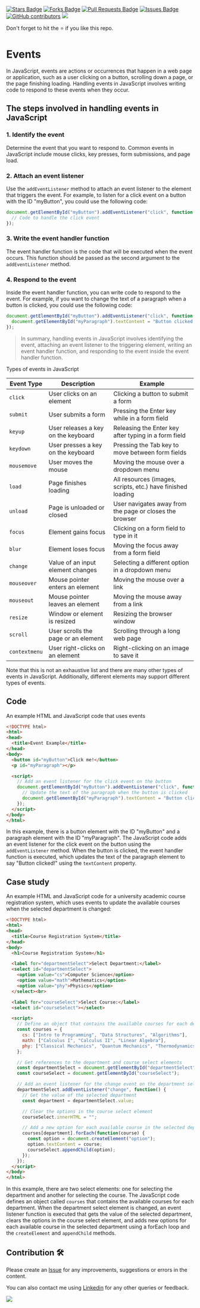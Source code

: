 <a href="https://github.com/drshahizan/learn-php/stargazers"><img src="https://img.shields.io/github/stars/drshahizan/learn-php" alt="Stars Badge"/></a>
<a href="https://github.com/drshahizan/learn-php/network/members"><img src="https://img.shields.io/github/forks/drshahizan/learn-php" alt="Forks Badge"/></a>
<a href="https://github.com/drshahizan/learn-php/pulls"><img src="https://img.shields.io/github/issues-pr/drshahizan/learn-php" alt="Pull Requests Badge"/></a>
<a href="https://github.com/drshahizan/learn-php/issues"><img src="https://img.shields.io/github/issues/drshahizan/learn-php" alt="Issues Badge"/></a>
<a href="https://github.com/drshahizan/learn-php/graphs/contributors"><img alt="GitHub contributors" src="https://img.shields.io/github/contributors/drshahizan/learn-php?color=2b9348"></a>
![](https://visitor-badge.glitch.me/badge?page_id=drshahizan/learn-php)

Don't forget to hit the :star: if you like this repo.

# Events
In JavaScript, events are actions or occurrences that happen in a web page or application, such as a user clicking on a button, scrolling down a page, or the page finishing loading. Handling events in JavaScript involves writing code to respond to these events when they occur. 

## The steps involved in handling events in JavaScript

### 1. Identify the event 
Determine the event that you want to respond to. Common events in JavaScript include mouse clicks, key presses, form submissions, and page load.

### 2. Attach an event listener
Use the `addEventListener` method to attach an event listener to the element that triggers the event. For example, to listen for a click event on a button with the ID "myButton", you could use the following code:

```javascript
document.getElementById("myButton").addEventListener("click", function() {
  // Code to handle the click event
});
```

### 3. Write the event handler function
The event handler function is the code that will be executed when the event occurs. This function should be passed as the second argument to the `addEventListener` method.

### 4. Respond to the event
Inside the event handler function, you can write code to respond to the event. For example, if you want to change the text of a paragraph when a button is clicked, you could use the following code:

```javascript
document.getElementById("myButton").addEventListener("click", function() {
  document.getElementById("myParagraph").textContent = "Button clicked!";
});
```

> In summary, handling events in JavaScript involves identifying the event, attaching an event listener to the triggering element, writing an event handler function, and responding to the event inside the event handler function.

Types of events in JavaScript

| Event Type | Description | Example |
| --- | --- | --- |
| `click` | User clicks on an element | Clicking a button to submit a form |
| `submit` | User submits a form | Pressing the Enter key while in a form field |
| `keyup` | User releases a key on the keyboard | Releasing the Enter key after typing in a form field |
| `keydown` | User presses a key on the keyboard | Pressing the Tab key to move between form fields |
| `mousemove` | User moves the mouse | Moving the mouse over a dropdown menu |
| `load` | Page finishes loading | All resources (images, scripts, etc.) have finished loading |
| `unload` | Page is unloaded or closed | User navigates away from the page or closes the browser |
| `focus` | Element gains focus | Clicking on a form field to type in it |
| `blur` | Element loses focus | Moving the focus away from a form field |
| `change` | Value of an input element changes | Selecting a different option in a dropdown menu |
| `mouseover` | Mouse pointer enters an element | Moving the mouse over a link |
| `mouseout` | Mouse pointer leaves an element | Moving the mouse away from a link |
| `resize` | Window or element is resized | Resizing the browser window |
| `scroll` | User scrolls the page or an element | Scrolling through a long web page |
| `contextmenu` | User right-clicks on an element | Right-clicking on an image to save it |

Note that this is not an exhaustive list and there are many other types of events in JavaScript. Additionally, different elements may support different types of events.

## Code
An example HTML and JavaScript code that uses events

```html
<!DOCTYPE html>
<html>
<head>
  <title>Event Example</title>
</head>
<body>
  <button id="myButton">Click me!</button>
  <p id="myParagraph"></p>

  <script>
    // Add an event listener for the click event on the button
    document.getElementById("myButton").addEventListener("click", function() {
      // Update the text of the paragraph when the button is clicked
      document.getElementById("myParagraph").textContent = "Button clicked!";
    });
  </script>
</body>
</html>
```

In this example, there is a button element with the ID "myButton" and a paragraph element with the ID "myParagraph". The JavaScript code adds an event listener for the click event on the button using the `addEventListener` method. When the button is clicked, the event handler function is executed, which updates the text of the paragraph element to say "Button clicked!" using the `textContent` property.

## Case study
An example HTML and JavaScript code for a university academic course registration system, which uses events to update the available courses when the selected department is changed:

```html
<!DOCTYPE html>
<html>
<head>
  <title>Course Registration System</title>
</head>
<body>
  <h1>Course Registration System</h1>

  <label for="departmentSelect">Select Department:</label>
  <select id="departmentSelect">
    <option value="cs">Computer Science</option>
    <option value="math">Mathematics</option>
    <option value="phy">Physics</option>
  </select><br>

  <label for="courseSelect">Select Course:</label>
  <select id="courseSelect"></select>

  <script>
    // Define an object that contains the available courses for each department
    const courses = {
      cs: ["Intro to Programming", "Data Structures", "Algorithms"],
      math: ["Calculus I", "Calculus II", "Linear Algebra"],
      phy: ["Classical Mechanics", "Quantum Mechanics", "Thermodynamics"]
    };

    // Get references to the department and course select elements
    const departmentSelect = document.getElementById("departmentSelect");
    const courseSelect = document.getElementById("courseSelect");

    // Add an event listener for the change event on the department select element
    departmentSelect.addEventListener("change", function() {
      // Get the value of the selected department
      const department = departmentSelect.value;

      // Clear the options in the course select element
      courseSelect.innerHTML = "";

      // Add a new option for each available course in the selected department
      courses[department].forEach(function(course) {
        const option = document.createElement("option");
        option.textContent = course;
        courseSelect.appendChild(option);
      });
    });
  </script>
</body>
</html>
```

In this example, there are two select elements: one for selecting the department and another for selecting the course. The JavaScript code defines an object called `courses` that contains the available courses for each department. When the department select element is changed, an event listener function is executed that gets the value of the selected department, clears the options in the course select element, and adds new options for each available course in the selected department using a forEach loop and the `createElement` and `appendChild` methods.

## Contribution 🛠️
Please create an [Issue](https://github.com/drshahizan/learn-php/issues) for any improvements, suggestions or errors in the content.

You can also contact me using [Linkedin](https://www.linkedin.com/in/drshahizan/) for any other queries or feedback.

![](https://komarev.com/ghpvc/?username=drshahizan&label=Views&color=0e75b6&style=flat)
